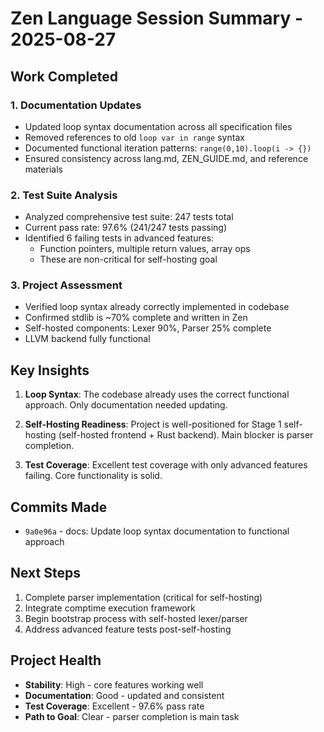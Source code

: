 # Zen Language Session Summary - 2025-08-27

## Work Completed

### 1. Documentation Updates
- Updated loop syntax documentation across all specification files
- Removed references to old `loop var in range` syntax
- Documented functional iteration patterns: `range(0,10).loop(i -> {})`
- Ensured consistency across lang.md, ZEN_GUIDE.md, and reference materials

### 2. Test Suite Analysis
- Analyzed comprehensive test suite: 247 tests total
- Current pass rate: 97.6% (241/247 tests passing)
- Identified 6 failing tests in advanced features:
  - Function pointers, multiple return values, array ops
  - These are non-critical for self-hosting goal

### 3. Project Assessment
- Verified loop syntax already correctly implemented in codebase
- Confirmed stdlib is ~70% complete and written in Zen
- Self-hosted components: Lexer 90%, Parser 25% complete
- LLVM backend fully functional

## Key Insights

1. **Loop Syntax**: The codebase already uses the correct functional approach. Only documentation needed updating.

2. **Self-Hosting Readiness**: Project is well-positioned for Stage 1 self-hosting (self-hosted frontend + Rust backend). Main blocker is parser completion.

3. **Test Coverage**: Excellent test coverage with only advanced features failing. Core functionality is solid.

## Commits Made
- `9a0e96a` - docs: Update loop syntax documentation to functional approach

## Next Steps
1. Complete parser implementation (critical for self-hosting)
2. Integrate comptime execution framework
3. Begin bootstrap process with self-hosted lexer/parser
4. Address advanced feature tests post-self-hosting

## Project Health
- **Stability**: High - core features working well
- **Documentation**: Good - updated and consistent
- **Test Coverage**: Excellent - 97.6% pass rate
- **Path to Goal**: Clear - parser completion is main task

